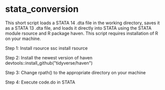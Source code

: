 # stata_conversion
This short script loads a STATA 14 .dta file in the working directory, saves it as a STATA 13 .dta file, and loads it directly into STATA using the STATA module rsource and R package haven. This script requires installation of R on your machine. 

Step 1: Install rsource
ssc install rsource

Step 2: Install the newest version of haven
devtools::install_github("tidyverse/haven")

Step 3: Change rpath() to the appropriate directory on your machine

Step 4: Execute code.do in STATA
